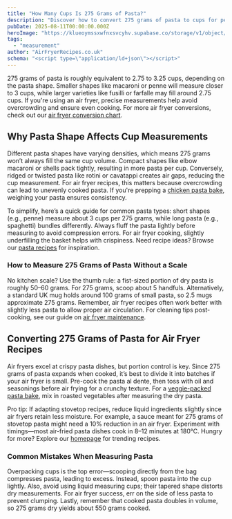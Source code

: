 ```yaml
---
title: "How Many Cups Is 275 Grams of Pasta?"
description: "Discover how to convert 275 grams of pasta to cups for perfect air fryer meals. Get precise measurements and cooking tips here!"
pubDate: 2025-08-11T00:00:00.000Z
heroImage: "https://klueoymssxwfnxsvcyhv.supabase.co/storage/v1/object/public/md/how-many-cups-is-275-grams-of-pasta-7527d239.png"
tags:
  - "measurement"
author: "AirFryerRecipes.co.uk"
schema: "<script type=\"application/ld+json\"></script>"
---
```


<p>275 grams of pasta is roughly equivalent to 2.75 to 3.25 cups, depending on the pasta shape. Smaller shapes like macaroni or penne will measure closer to 3 cups, while larger varieties like fusilli or farfalle may fill around 2.75 cups. If you're using an air fryer, precise measurements help avoid overcrowding and ensure even cooking. For more air fryer conversions, check out our <a href=https://www.airfryerrecipe.co.uk/air-fryer-conversion-chart>air fryer conversion chart</a>.</p>  

<h2>Why Pasta Shape Affects Cup Measurements</h2>  
<p>Different pasta shapes have varying densities, which means 275 grams won’t always fill the same cup volume. Compact shapes like elbow macaroni or shells pack tightly, resulting in more pasta per cup. Conversely, ridged or twisted pasta like rotini or cavatappi creates air gaps, reducing the cup measurement. For air fryer recipes, this matters because overcrowding can lead to unevenly cooked pasta. If you're prepping a <a href=https://www.airfryerrecipe.co.uk/recipe-category/chicken>chicken pasta bake</a>, weighing your pasta ensures consistency.</p>  

<p>To simplify, here’s a quick guide for common pasta types: short shapes (e.g., penne) measure about 3 cups per 275 grams, while long pasta (e.g., spaghetti) bundles differently. Always fluff the pasta lightly before measuring to avoid compression errors. For air fryer cooking, slightly underfilling the basket helps with crispiness. Need recipe ideas? Browse our <a href=https://www.airfryerrecipe.co.uk/recipes>pasta recipes</a> for inspiration.</p>  

<h3>How to Measure 275 Grams of Pasta Without a Scale</h3>  
<p>No kitchen scale? Use the thumb rule: a fist-sized portion of dry pasta is roughly 50–60 grams. For 275 grams, scoop about 5 handfuls. Alternatively, a standard UK mug holds around 100 grams of small pasta, so 2.5 mugs approximate 275 grams. Remember, air fryer recipes often work better with slightly less pasta to allow proper air circulation. For cleaning tips post-cooking, see our guide on <a href=https://www.airfryerrecipe.co.uk/air-fryer-cleaner>air fryer maintenance</a>.</p>  

<h2>Converting 275 Grams of Pasta for Air Fryer Recipes</h2>  
<p>Air fryers excel at crispy pasta dishes, but portion control is key. Since 275 grams of pasta expands when cooked, it’s best to divide it into batches if your air fryer is small. Pre-cook the pasta al dente, then toss with oil and seasonings before air frying for a crunchy texture. For a <a href=https://www.airfryerrecipe.co.uk/recipe-category/vegetables>veggie-packed pasta bake</a>, mix in roasted vegetables after measuring the dry pasta.</p>  

<p>Pro tip: If adapting stovetop recipes, reduce liquid ingredients slightly since air fryers retain less moisture. For example, a sauce meant for 275 grams of stovetop pasta might need a 10% reduction in an air fryer. Experiment with timings—most air-fried pasta dishes cook in 8–12 minutes at 180°C. Hungry for more? Explore our <a href=https://www.airfryerrecipe.co.uk>homepage</a> for trending recipes.</p>  

<h3>Common Mistakes When Measuring Pasta</h3>  
<p>Overpacking cups is the top error—scooping directly from the bag compresses pasta, leading to excess. Instead, spoon pasta into the cup lightly. Also, avoid using liquid measuring cups; their tapered shape distorts dry measurements. For air fryer success, err on the side of less pasta to prevent clumping. Lastly, remember that cooked pasta doubles in volume, so 275 grams dry yields about 550 grams cooked.</p>